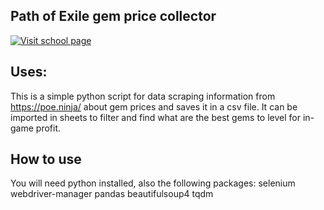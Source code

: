 ## Path of Exile gem price collector

[![Visit school page](https://web.poecdn.com/protected/image/layout/lakeofkalandralogo.png?v=1662291060302.69&key=hpNs3Pfa9jU2LLSbRyZVnQ)](https://www.pathofexile.com/)

## Uses:
This is a simple python script for data scraping information from https://poe.ninja/ about gem prices and saves it in a csv file. It can be imported in sheets to filter and find what are the best gems to level for in-game profit.
## How to use
You will need python installed, also the following packages:
selenium
webdriver-manager
pandas
beautifulsoup4
tqdm
